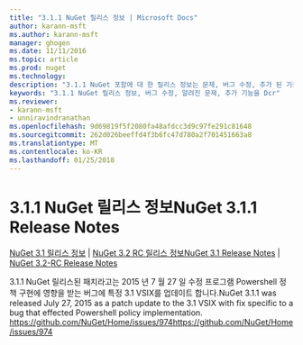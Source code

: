 ```yaml
---
title: "3.1.1 NuGet 릴리스 정보 | Microsoft Docs"
author: karann-msft
ms.author: karann-msft
manager: ghogen
ms.date: 11/11/2016
ms.topic: article
ms.prod: nuget
ms.technology: 
description: "3.1.1 NuGet 포함에 대 한 릴리스 정보는 문제, 버그 수정, 추가 된 기능 및 Dcr 알려져 있습니다."
keywords: "3.1.1 NuGet 릴리스 정보, 버그 수정, 알려진 문제, 추가 기능을 Dcr"
ms.reviewer:
- karann-msft
- unniravindranathan
ms.openlocfilehash: 9d69819f5f2080fa48afdcc3d9c97fe291c81648
ms.sourcegitcommit: 262d026beeffd4f3b6fc47d780a2f701451663a8
ms.translationtype: MT
ms.contentlocale: ko-KR
ms.lasthandoff: 01/25/2018
---
```

# <a name="nuget-311-release-notes"></a><span data-ttu-id="29261-104">3.1.1 NuGet 릴리스 정보</span><span class="sxs-lookup"><span data-stu-id="29261-104">NuGet 3.1.1 Release Notes</span></span>

<span data-ttu-id="29261-105">[NuGet 3.1 릴리스 정보](../release-notes/nuget-3.1.md) | [NuGet 3.2 RC 릴리스 정보](../release-notes/nuget-3.2-RC.md)</span><span class="sxs-lookup"><span data-stu-id="29261-105">[NuGet 3.1 Release Notes](../release-notes/nuget-3.1.md) | [NuGet 3.2-RC Release Notes](../release-notes/nuget-3.2-RC.md)</span></span>

<span data-ttu-id="29261-106">3.1.1 NuGet 릴리스된 패치라고는 2015 년 7 월 27 일 수정 프로그램 Powershell 정책 구현에 영향을 받는 버그에 특정 3.1 VSIX를 업데이트 합니다.</span><span class="sxs-lookup"><span data-stu-id="29261-106">NuGet 3.1.1 was released July 27, 2015 as a patch update to the 3.1 VSIX with fix specific to a bug that effected Powershell policy implementation.</span></span>
[<span data-ttu-id="29261-107">https://github.com/NuGet/Home/issues/974</span><span class="sxs-lookup"><span data-stu-id="29261-107">https://github.com/NuGet/Home/issues/974</span></span>](https://github.com/NuGet/Home/issues/974)